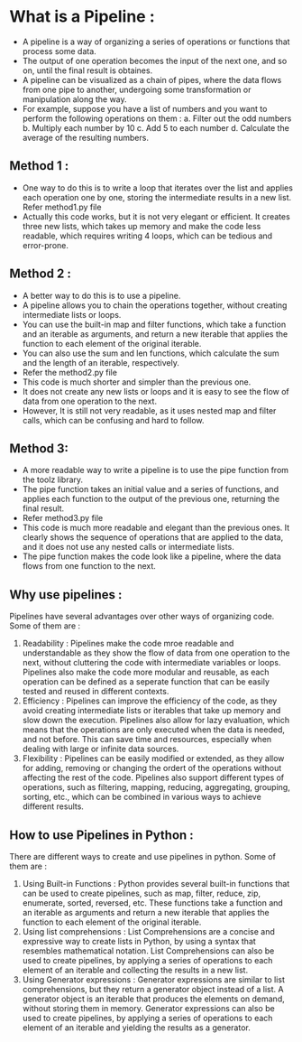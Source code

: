 # What is a Pipeline :
- A pipeline is a way of organizing a series of operations or functions that process some data.
- The output of one operation becomes the input of the next one, and so on, until the final result is obtaines.
- A pipeline can be visualized as a chain of pipes, where the data flows from one pipe to another, undergoing some transformation or manipulation along the way.
- For example, suppose you have a list of numbers and you want to perform the following operations on them :
    a. Filter out the odd numbers
    b. Multiply each number by 10
    c. Add 5 to each number
    d. Calculate the average of the resulting numbers.

## Method 1 :
- One way to do this is to write a loop that iterates over the list and applies each operation one by one, storing the intermediate results in a new list. Refer method1.py file
- Actually this code works, but it is not very elegant or efficient. It creates three new lists, which takes up memory and make the code less readable, which requires writing 4 loops,  which can be tedious and error-prone.

## Method 2 :
- A better way to do this is to use a pipeline.
- A pipeline allows you to chain the operations together, without creating intermediate lists or loops.
- You can use the built-in map and filter functions, which take a function and an iterable as arguments, and return a new iterable that applies the function to each element of the original iterable.
- You can also use the sum and len functions, which calculate the sum and the length of an iterable, respectively.
- Refer the method2.py file
- This code is much shorter and simpler than the previous one.
- It does not create any new lists or loops and it is easy to see the flow of data from one operation to the next.
- However, It is still not very readable, as it uses nested map and filter calls, which can be confusing and hard to follow.

## Method 3:
- A more readable way to write a pipeline is to use the pipe function from the toolz library.
- The pipe function takes an initial value and a series of functions, and applies each function to the output of the previous one, returning the final result.
- Refer method3.py file
- This code is much more readable and elegant than the previous ones. It clearly shows the sequence of operations that are applied to the data, and it does not use any nested calls or intermediate lists.
- The pipe function makes the code look like a pipeline, where the data flows from one function to the next.

## Why use pipelines :
Pipelines have several advantages over other ways of organizing code. Some of them are :
1. Readability : Pipelines make the code mroe readable and understandable as they show the flow of data from one operation to the next, without cluttering the code with intermediate variables or loops. Pipelines also make the code more modular and reusable, as each operation can be defined as a seperate function that can be easily tested and reused in different contexts.
2. Efficiency : Pipelines can improve the efficiency of the code, as they avoid creating intermediate lists or iterables that take up memory and slow down the execution. Pipelines also allow for lazy evaluation, which means that the operations are only executed when the data is needed, and not before. This can save time and resources, especially when dealing with large or infinite data sources.
3. Flexibility : Pipelines can be easily modified or extended, as they allow for adding, removing or changing the ordert of the operations without affecting the rest of the code. Pipelines also support different types of operations, such as filtering, mapping, reducing, aggregating, grouping, sorting, etc., which can be combined in various ways to achieve different results.

## How to use Pipelines in Python :
There are different ways to create and use pipelines in python. Some of them are :

1. Using Built-in Functions : Python provides several built-in functions that can be used to create pipelines, such as map, filter, reduce, zip, enumerate, sorted, reversed, etc. These functions take a function and an iterable as arguments and return a new iterable that applies the function to each element of the original iterable.
2. Using list comprehensions : List Comprehensions are a concise and expressive way to create lists in Python, by using a syntax that resembles mathematical notation. List Comprehensions can also be used to create pipelines, by applying a series of operations to each element of an iterable and collecting the results in a new list.
3. Using Generator expressions : Generator expressions are similar to list comprehensions, but they return a generator object instead of a list. A generator object is an iterable that produces the elements on demand, without storing them in memory. Generator expressions can also be used to create pipelines, by applying a series of operations to each element of an iterable and yielding the results as a generator.